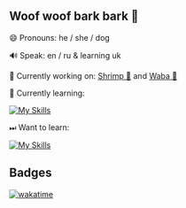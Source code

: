 ## Woof woof bark bark 👋

😄 Pronouns: he / she / dog

🔊 Speak: en / ru & learning uk

🔭 Currently working on: [Shrimp 🦐](https://github.com/kapertdog/shrimp) and [Waba 🔆](https://github.com/kapertdog/waba)

🌱 Currently learning:

[![My Skills](https://skills.thijs.gg/icons?i=py,figma,md,qt,androidstudio)](https://skillicons.dev/)

⏭ Want to learn:

[![My Skills](https://skills.thijs.gg/icons?i=java,kotlin,js,cpp,cs)](https://skillicons.dev/)

## Badges
[![wakatime](https://wakatime.com/badge/user/c953efa8-fc06-4e4c-8158-fcc289fcf2e6.svg)](https://wakatime.com/@c953efa8-fc06-4e4c-8158-fcc289fcf2e6)

<!--
**kapertdog/kapertdog** is a ✨ _special_ ✨ repository because its `README.md` (this file) appears on your GitHub profile.

Here are some ideas to get you started:

- 👯 I’m looking to collaborate on ...
- 🤔 I’m looking for help with ...
- 💬 Ask me about ...
- 📫 How to reach me: ...
- ⚡ Fun fact: ...
-->
